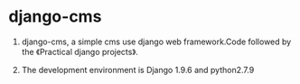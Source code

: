 # django-cms



1. django-cms, a simple cms use django web framework.Code followed by the 《Practical django projects》.



2. The development environment is Django 1.9.6 and python2.7.9